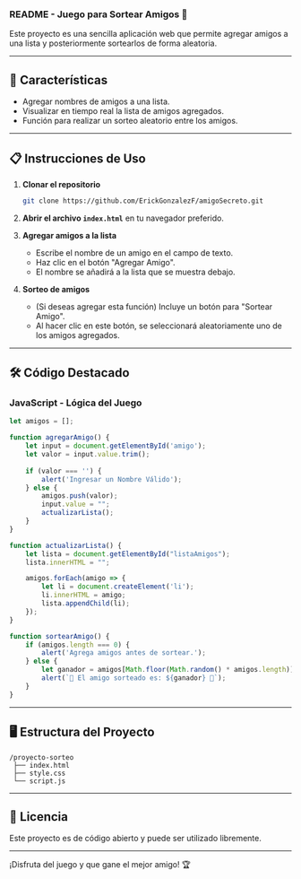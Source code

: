 ### README - Juego para Sortear Amigos 🎯

Este proyecto es una sencilla aplicación web que permite agregar amigos a una lista y posteriormente sortearlos de forma aleatoria.

---

## 🚀 Características
- Agregar nombres de amigos a una lista.
- Visualizar en tiempo real la lista de amigos agregados.
- Función para realizar un sorteo aleatorio entre los amigos.

---

## 📋 Instrucciones de Uso

1. **Clonar el repositorio**  
   ```bash
   git clone https://github.com/ErickGonzalezF/amigoSecreto.git

   ```

2. **Abrir el archivo `index.html`** en tu navegador preferido.

3. **Agregar amigos a la lista**
   - Escribe el nombre de un amigo en el campo de texto.
   - Haz clic en el botón "Agregar Amigo".
   - El nombre se añadirá a la lista que se muestra debajo.

4. **Sorteo de amigos**
   - (Si deseas agregar esta función) Incluye un botón para "Sortear Amigo".
   - Al hacer clic en este botón, se seleccionará aleatoriamente uno de los amigos agregados.

---

## 🛠️ Código Destacado

### JavaScript - Lógica del Juego
```javascript
let amigos = [];

function agregarAmigo() {
    let input = document.getElementById('amigo');
    let valor = input.value.trim();
    
    if (valor === '') {
        alert('Ingresar un Nombre Válido');
    } else {
        amigos.push(valor);
        input.value = "";
        actualizarLista();
    }
}

function actualizarLista() {
    let lista = document.getElementById("listaAmigos");
    lista.innerHTML = "";

    amigos.forEach(amigo => {
        let li = document.createElement('li');
        li.innerHTML = amigo;
        lista.appendChild(li);
    });
}

function sortearAmigo() {
    if (amigos.length === 0) {
        alert('Agrega amigos antes de sortear.');
    } else {
        let ganador = amigos[Math.floor(Math.random() * amigos.length)];
        alert(`🎉 El amigo sorteado es: ${ganador} 🎉`);
    }
}
```

---

## 🖥️ Estructura del Proyecto
```
/proyecto-sorteo
 ├── index.html
 ├── style.css
 └── script.js
```

---

## 📄 Licencia
Este proyecto es de código abierto y puede ser utilizado libremente. 

---

¡Disfruta del juego y que gane el mejor amigo! 🏆